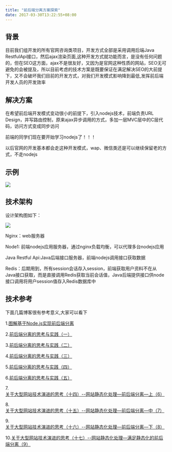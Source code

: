 ```yaml
---
title: "前后端分离方案探索"
date: 2017-03-30T13:22:55+08:00
---
```



## 背景

目前我们组开发的所有官网咨询类项目，开发方式全部是采用调用后端Java RestfulApi接口，然后ajax渲染页面,这种开发方式就功能而言，是没有任何问题的，但在SEO这方面，ajax不是很友好，又因为是官网这种性质的网站，SEO无可避免的会被提及，所以目前考虑的技术方案是既要保证在满足解决SEO的大前提下，又不会破坏我们目前的开发方式，对我们开发模式影响降到最低,发挥前后端开发人员的开发效率

## 解决方案

在希望前后端开发模式变动很小的前提下，引入nodejs技术，前端负责URL Design，并写路由控制，原来ajax异步调用的方式，多加一层MVC层中的C层代码，访问方式变成同步访问

前端的同学们现在要开始学习nodejs了！！！

以后官网的开发基本都会走这种开发模式，wap、微信类还是可以继续保留老的方式，不走nodejs

## 示例

![](1.png)

## 技术架构

设计架构图如下：

![](2.png)

Nginx：web服务器

Node1: 前端nodejs应用服务器，通过nginx负载均衡，可以代理多台nodejs应用

Java Restful Api:Java后端接口服务器，前端nodejs调用接口获取数据

Redis：后期用到，所有session会话存入session，前端获取用户资料不在从Java接口获取，而是直接调用Redis获取当前会话值，Java后端提供接口供node接口调用将用户session值存入Redis数据库中

## 技术参考

下面几篇博客很有参考意义,大家可以看下

1.[图解基于Node.js实现前后端分离](http://web.jobbole.com/85886/)

2.[前后端分离的思考与实践（一）](http://blog.jobbole.com/65513/?repeat=w3tc)

3.[前后端分离的思考与实践（二）](http://blog.jobbole.com/65534/?repeat=w3tc)

4.[前后端分离的思考与实践（三）](http://blog.jobbole.com/65541/)

5.[前后端分离的思考与实践（四）](http://blog.jobbole.com/71661/?repeat=w3tc)

6.[前后端分离的思考与实践（五）](http://blog.jobbole.com/71665/?repeat=w3tc)

7.[关于大型网站技术演进的思考（十四）--网站静态化处理—前后端分离—上（6）](http://www.cnblogs.com/sharpxiajun/p/4300441.html)

8.[关于大型网站技术演进的思考（十五）--网站静态化处理—前后端分离—中（7）](http://www.cnblogs.com/sharpxiajun/p/4304526.html)

9.[关于大型网站技术演进的思考（十六）--网站静态化处理—前后端分离—下（8）](http://www.cnblogs.com/sharpxiajun/p/4307203.html)

10.[关于大型网站技术演进的思考（十七）--网站静态化处理—满足静态化的前后端分离（9）](http://www.cnblogs.com/sharpxiajun/p/4307739.html)

 
